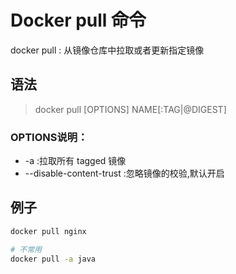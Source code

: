 # Docker pull 命令

docker pull : 从镜像仓库中拉取或者更新指定镜像

## 语法

> docker pull [OPTIONS] NAME[:TAG|@DIGEST]

### OPTIONS说明：

- -a :拉取所有 tagged 镜像
- --disable-content-trust :忽略镜像的校验,默认开启

## 例子

```sh 
docker pull nginx

# 不常用
docker pull -a java
```
